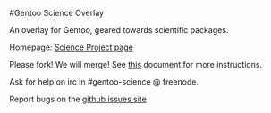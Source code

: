 #Gentoo Science Overlay

An overlay for Gentoo, geared towards scientific packages.

Homepage: [Science Project page](https://wiki.gentoo.org/wiki/Project:Science/Overlay)


Please fork! We will merge! See [this](https://github.com/gentoo-science/sci/blob/master/CONTRIBUTING.md) document for more instructions.

Ask for help on irc in #gentoo-science @ freenode.

Report bugs on the [github issues site](https://github.com/gentoo-science/sci/issues)

